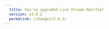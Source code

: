 ```yaml
---
  title: You've upgraded Live Stream Notifier
  version: v3.9.2
  permalink: /changes/3.9.2/
---
```

